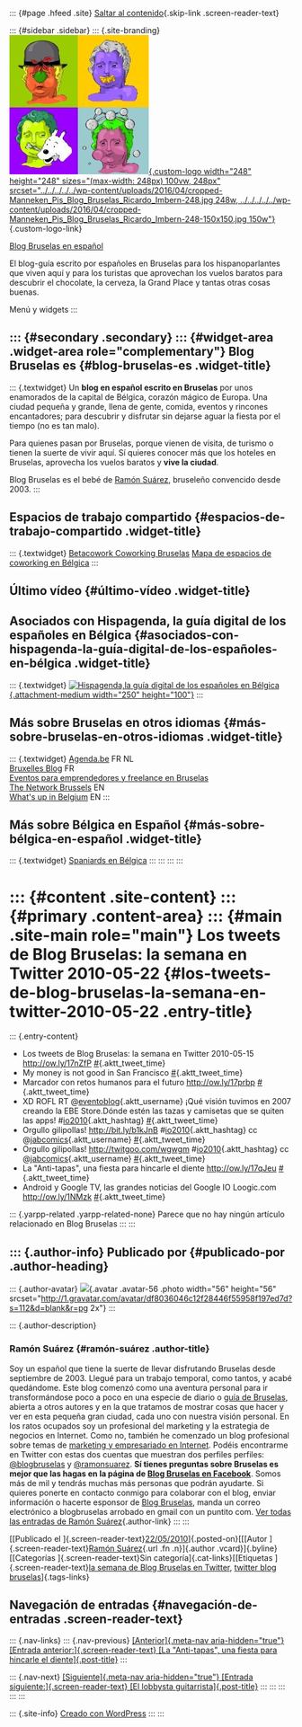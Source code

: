 ::: {#page .hfeed .site}
[Saltar al
contenido](../../../../../index.html?p=1997#content){.skip-link
.screen-reader-text}

::: {#sidebar .sidebar}
::: {.site-branding}
[![](../../../../../wp-content/uploads/2016/04/cropped-Manneken_Pis_Blog_Bruselas_Ricardo_Imbern-248.jpg){.custom-logo
width="248" height="248" sizes="(max-width: 248px) 100vw, 248px"
srcset="../../../../../wp-content/uploads/2016/04/cropped-Manneken_Pis_Blog_Bruselas_Ricardo_Imbern-248.jpg 248w, ../../../../../wp-content/uploads/2016/04/cropped-Manneken_Pis_Blog_Bruselas_Ricardo_Imbern-248-150x150.jpg 150w"}](../../../../../index.html){.custom-logo-link}

[Blog Bruselas en español](../../../../../index.html)

El blog-guía escrito por españoles en Bruselas para los hispanoparlantes
que viven aquí y para los turistas que aprovechan los vuelos baratos
para descubrir el chocolate, la cerveza, la Grand Place y tantas otras
cosas buenas.

Menú y widgets
:::

::: {#secondary .secondary}
::: {#widget-area .widget-area role="complementary"}
Blog Bruselas es {#blog-bruselas-es .widget-title}
----------------

::: {.textwidget}
Un **blog en español escrito en Bruselas** por unos enamorados de la
capital de Bélgica, corazón mágico de Europa. Una ciudad pequeña y
grande, llena de gente, comida, eventos y rincones encantadores; para
descubrir y disfrutar sin dejarse aguar la fiesta por el tiempo (no es
tan malo).

Para quienes pasan por Bruselas, porque vienen de visita, de turismo o
tienen la suerte de vivir aquí. Sí quieres conocer más que los hoteles
en Bruselas, aprovecha los vuelos baratos y **vive la ciudad**.

Blog Bruselas es el bebé de [Ramón Suárez](http://www.ramonsuarez.com),
bruseleño convencido desde 2003.
:::

Espacios de trabajo compartido {#espacios-de-trabajo-compartido .widget-title}
------------------------------

::: {.textwidget}
[Betacowork Coworking Bruselas](http://www.betacowork.com) [Mapa de
espacios de coworking en Bélgica](http://coworkingbelgium.com)
:::

Último vídeo {#último-vídeo .widget-title}
------------

Asociados con Hispagenda, la guía digital de los españoles en Bélgica {#asociados-con-hispagenda-la-guía-digital-de-los-españoles-en-bélgica .widget-title}
---------------------------------------------------------------------

::: {.textwidget}
[![Hispagenda,la guía digital de los españoles en
Bélgica](../../../../../wp-content/uploads/2010/04/Hispagenda-250px.gif "Hispagenda, la guía digital de los españoles en Bélgica"){.attachment-medium
width="250" height="100"}](http://www.hispagenda.com)
:::

Más sobre Bruselas en otros idiomas {#más-sobre-bruselas-en-otros-idiomas .widget-title}
-----------------------------------

::: {.textwidget}
[Agenda.be](http://www.agenda.be) FR NL\
[Bruxelles Blog](http://www.bxlblog.be/) FR\
[Eventos para emprendedores y freelance en
Bruselas](http://www.betacowork.com/events/)\
[The Network
Brussels](http://groups.yahoo.com/group/TheNetworkBrussels/) EN\
[What\'s up in Belgium](http://www.whatsupin.be/) EN
:::

Más sobre Bélgica en Español {#más-sobre-bélgica-en-español .widget-title}
----------------------------

::: {.textwidget}
[Spaniards en Bélgica](http://www.spaniards.es/paises/belgica)
:::
:::
:::
:::

::: {#content .site-content}
::: {#primary .content-area}
::: {#main .site-main role="main"}
Los tweets de Blog Bruselas: la semana en Twitter 2010-05-22 {#los-tweets-de-blog-bruselas-la-semana-en-twitter-2010-05-22 .entry-title}
============================================================

::: {.entry-content}
-   Los tweets de Blog Bruselas: la semana en Twitter 2010-05-15
    <http://ow.ly/17nZfP>
    [\#](http://twitter.com/blogbruselas/statuses/14061405260){.aktt_tweet_time}
-   My money is not good in San Francisco
    [\#](http://twitter.com/blogbruselas/statuses/14069887630){.aktt_tweet_time}
-   Marcador con retos humanos para el futuro <http://ow.ly/17prbp>
    [\#](http://twitter.com/blogbruselas/statuses/14213279118){.aktt_tweet_time}
-   XD ROFL RT
    @[eventoblog](http://twitter.com/eventoblog){.aktt_username} ¡Qué
    visión tuvimos en 2007 creando la EBE Store.Dónde estén las tazas y
    camisetas que se quiten las apps!
    \#[io2010](http://search.twitter.com/search?q=%23io2010){.aktt_hashtag}
    [\#](http://twitter.com/blogbruselas/statuses/14307144039){.aktt_tweet_time}
-   Orgullo gilipollas! <http://bit.ly/b1kJnB>
    \#[io2010](http://search.twitter.com/search?q=%23io2010){.aktt_hashtag}
    cc @[jabcomics](http://twitter.com/jabcomics){.aktt_username}
    [\#](http://twitter.com/blogbruselas/statuses/14311590884){.aktt_tweet_time}
-   Orgullo gilipollas! <http://twitgoo.com/wgwgm>
    \#[io2010](http://search.twitter.com/search?q=%23io2010){.aktt_hashtag}
    cc @[jabcomics](http://twitter.com/jabcomics){.aktt_username}
    [\#](http://twitter.com/blogbruselas/statuses/14313202853){.aktt_tweet_time}
-   La "Anti-tapas", una fiesta para hincarle el diente
    <http://ow.ly/17qJeu>
    [\#](http://twitter.com/blogbruselas/statuses/14322870918){.aktt_tweet_time}
-   Android y Google TV, las grandes noticias del Google IO Loogic.com
    <http://ow.ly/1NMzk>
    [\#](http://twitter.com/blogbruselas/statuses/14379079767){.aktt_tweet_time}

::: {.yarpp-related .yarpp-related-none}
Parece que no hay ningún artículo relacionado en Blog Bruselas
:::
:::

::: {.author-info}
Publicado por {#publicado-por .author-heading}
-------------

::: {.author-avatar}
![](http://1.gravatar.com/avatar/df8036046c12f28446f55958f197ed7d?s=56&d=blank&r=pg){.avatar
.avatar-56 .photo width="56" height="56"
srcset="http://1.gravatar.com/avatar/df8036046c12f28446f55958f197ed7d?s=112&d=blank&r=pg 2x"}
:::

::: {.author-description}
### Ramón Suárez {#ramón-suárez .author-title}

Soy un español que tiene la suerte de llevar disfrutando Bruselas desde
septiembre de 2003. Llegué para un trabajo temporal, como tantos, y
acabé quedándome. Este blog comenzó como una aventura personal para ir
transformándose poco a poco en una especie de diario o [guía de
Bruselas](../../../../../index.html), abierta a otros autores y en la
que tratamos de mostrar cosas que hacer y ver en esta pequeña gran
ciudad, cada uno con nuestra visión personal. En los ratos ocupados soy
un profesional del marketing y la estrategia de negocios en Internet.
Como no, también he comenzado un blog profesional sobre temas de
[marketing y empresariado en Internet](http://ramonsuarez.com). Podéis
encontrarme en Twitter con estas dos cuentas que muestran dos perfiles
perfiles: [\@blogbruselas](http://twitter.com/blogbruselas) y
[\@ramonsuarez](http://twitter.com/ramonsuarez). **Sí tienes preguntas
sobre Bruselas es mejor que las hagas en la página de [Blog Bruselas en
Facebook](http://www.facebook.com/blogbruselas)**. Somos más de mil y
tendrás muchas más personas que podrán ayudarte. Si quieres ponerte en
contacto conmigo para colaborar con el blog, enviar información o
hacerte esponsor de [Blog Bruselas](../../../../../index.html), manda un
correo electrónico a blogbruselas arrobado en gmail con un puntito com.
[Ver todas las entradas de Ramón
Suárez](../../../04/30/index.html?author=2){.author-link}
:::
:::

[[Publicado el
]{.screen-reader-text}[22/05/2010](../../../../../index.html?p=1997)]{.posted-on}[[[Autor
]{.screen-reader-text}[Ramón
Suárez](../../../04/30/index.html?author=2){.url .fn .n}]{.author
.vcard}]{.byline}[[Categorías ]{.screen-reader-text}Sin
categoría]{.cat-links}[[Etiquetas ]{.screen-reader-text}[la semana de
Blog Bruselas en
Twitter](../../../../tag/la-semana-de-blog-bruselas-en-twitter/index.html),
[twitter blog
bruselas](../../../../tag/twitter-blog-bruselas/index.html)]{.tags-links}

Navegación de entradas {#navegación-de-entradas .screen-reader-text}
----------------------

::: {.nav-links}
::: {.nav-previous}
[[Anterior]{.meta-nav aria-hidden="true"} [Entrada
anterior:]{.screen-reader-text} [La "Anti-tapas", una fiesta para
hincarle el diente]{.post-title}](../../../../../index.html?p=1991)
:::

::: {.nav-next}
[[Siguiente]{.meta-nav aria-hidden="true"} [Entrada
siguiente:]{.screen-reader-text} [El lobbysta
guitarrista]{.post-title}](../../../../../index.html?p=1998)
:::
:::
:::
:::
:::

::: {.site-info}
[Creado con WordPress](https://es.wordpress.org/)
:::
:::
